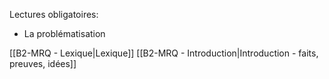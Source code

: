 
Lectures obligatoires:
- La problématisation

[[B2-MRQ - Lexique|Lexique]]
[[B2-MRQ - Introduction|Introduction - faits, preuves, idées]]
